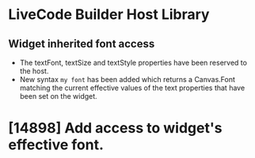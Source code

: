 # LiveCode Builder Host Library

## Widget inherited font access

* The textFont, textSize and textStyle properties have been reserved to the host.
* New syntax `my font` has been added which returns a Canvas.Font matching the current effective values of the text properties that have been set on the widget.

# [14898] Add access to widget's effective font.
